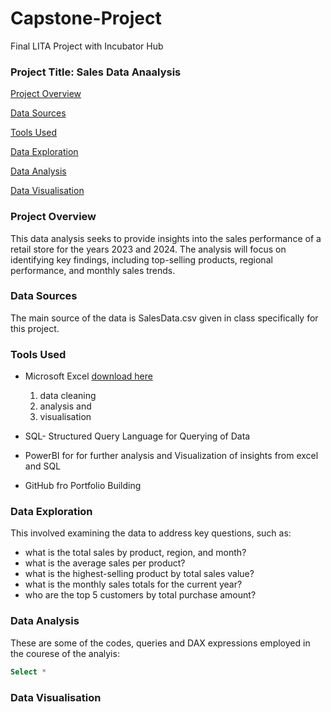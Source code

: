 # Capstone-Project
Final LITA Project with Incubator Hub

### Project Title: Sales Data Anaalysis

[Project Overview](#project-overview)

[Data Sources](#data-sources)

[Tools Used](#tools-used)

[Data Exploration](#data-exploration)

[Data Analysis](#data-analysis)

[Data Visualisation](#data-visualisation)

### Project Overview
This data analysis seeks to provide insights into the sales performance of a retail store for the years 2023 and 2024. The analysis will focus on identifying key findings, including top-selling products, regional performance, and monthly sales trends.

### Data Sources
The main source of the data is SalesData.csv given in class specifically for this project.

### Tools Used
- Microsoft Excel [download here](https://www.microsoft.com)
  1. data cleaning
  2. analysis and
  3. visualisation
  
- SQL- Structured Query Language for Querying of Data
- PowerBI for for further analysis and Visualization of insights from excel and SQL
- GitHub fro Portfolio Building

### Data Exploration
 This involved examining the data to address key questions, such as:

- what is the total sales by product, region, and month?
- what is the average sales per product?
- what is the highest-selling product by total sales value?
- what is the monthly sales totals for the current year?
- who are the top 5 customers by total purchase amount?

### Data Analysis
These are some of the codes, queries and DAX expressions employed in the courese of the analyis:

```SQL
Select * 
```

### Data Visualisation

 

